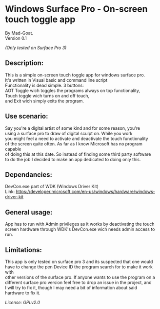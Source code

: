 Windows Surface Pro - On-screen touch toggle app
==================
By Mad-Goat.<br>
Version 0.1

*(Only tested on Surface Pro 3)*

Description:
------------------
This is a simple on-screen touch toggle app for windows surface pro.<br>
It's written in Visual basic and command line script<br>
Functionality is dead simple. 3 buttons:<br>
AOT Toggle wich toggles the programs always on top functionality,<br>
Touch toggle wich turns on and off touch,<br>
and Exit wich simply exits the program.<br>

Use scenario:
------------------
Say you're a digital artist of some kind and for some reason, you're<br>
using a surface pro to draw of digital sculpt on. While you work<br>
you might feel a need to activate and deactivate the touch functionality<br>
of the screen quite often. As far as I know Microsoft has no program capable<br>
of doing this at this date. So instead of finding some third party software<br>
to do the job I decided to make an app dedicated to doing only this.<br>

Dependancies:
------------------
DevCon.exe part of WDK (Windows Driver Kit)<br>
Link: https://developer.microsoft.com/en-us/windows/hardware/windows-driver-kit<br>

General usage:
------------------
App has to run with Admin privileges as it works by deactivating the touch<br>
screen hardware through WDK's DevCon.exe wich needs admin access to run.<br>

Limitations:
------------------
This app is only tested on surface pro 3 and its suspected that one would<br>
have to change the pen Device ID the program search for to make it work with<br>
other versions of the surface pro. If anyone wants to use the program on a<br>
different surface pro version feel free to drop an issue in the project, and<br>
I will try to fix it, though I may need a bit of information about said<br>
hardware to fix it.

*License: GPLv2.0*
